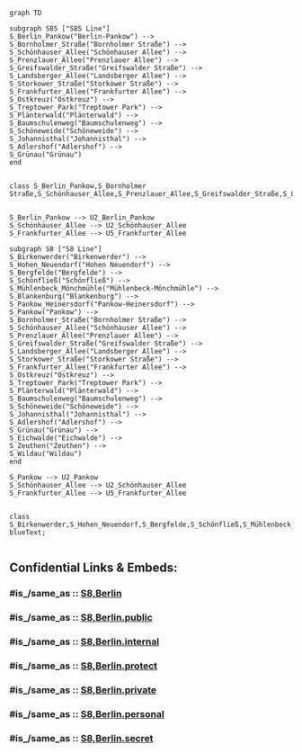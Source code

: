 

```mermaid
graph TD 

subgraph S85 ["S85 Line"]
S_Berlin_Pankow("Berlin-Pankow") --> 
S_Bornholmer_Straße("Bornholmer Straße") --> 
S_Schönhauser_Allee("Schönhauser Allee") --> 
S_Prenzlauer_Allee("Prenzlauer Allee") --> 
S_Greifswalder_Straße("Greifswalder Straße") --> 
S_Landsberger_Allee("Landsberger Allee") --> 
S_Storkower_Straße("Storkower Straße") --> 
S_Frankfurter_Allee("Frankfurter Allee") --> 
S_Ostkreuz("Ostkreuz") --> 
S_Treptower_Park("Treptower Park") --> 
S_Plänterwald("Plänterwald") --> 
S_Baumschulenweg("Baumschulenweg") --> 
S_Schöneweide("Schöneweide") --> 
S_Johannisthal("Johannisthal") --> 
S_Adlershof("Adlershof") --> 
S_Grünau("Grünau") 
end


class S_Berlin_Pankow,S_Bornholmer Straße,S_Schönhauser_Allee,S_Prenzlauer_Allee,S_Greifswalder_Straße,S_Landsberger_Allee,S_Storkower_Straße,S_Frankfurter_Allee,S_Ostkreuz,S_Treptower_Park,S_Plänterwald,S_Baumschulenweg,S_Schöneweide,S_Johannisthal,S_Adlershof,S_Grünau,oliveText;


S_Berlin_Pankow --> U2_Berlin_Pankow
S_Schönhauser_Allee --> U2_Schönhauser_Allee
S_Frankfurter_Allee --> U5_Frankfurter_Allee

subgraph S8 ["S8 Line"]
S_Birkenwerder("Birkenwerder") --> 
S_Hohen_Neuendorf("Hohen Neuendorf") --> 
S_Bergfelde("Bergfelde") --> 
S_Schönfließ("Schönfließ") --> 
S_Mühlenbeck_Mönchmühle("Mühlenbeck-Mönchmühle") --> 
S_Blankenburg("Blankenburg") --> 
S_Pankow_Heinersdorf("Pankow-Heinersdorf") --> 
S_Pankow("Pankow") --> 
S_Bornholmer_Straße("Bornholmer Straße") --> 
S_Schönhauser_Allee("Schönhauser Allee") --> 
S_Prenzlauer_Allee("Prenzlauer Allee") --> 
S_Greifswalder_Straße("Greifswalder Straße") --> 
S_Landsberger_Allee("Landsberger Allee") --> 
S_Storkower_Straße("Storkower Straße") --> 
S_Frankfurter_Allee("Frankfurter Allee") --> 
S_Ostkreuz("Ostkreuz") --> 
S_Treptower_Park("Treptower Park") --> 
S_Plänterwald("Plänterwald") --> 
S_Baumschulenweg("Baumschulenweg") --> 
S_Schöneweide("Schöneweide") --> 
S_Johannisthal("Johannisthal") --> 
S_Adlershof("Adlershof") --> 
S_Grünau("Grünau") --> 
S_Eichwalde("Eichwalde") --> 
S_Zeuthen("Zeuthen") --> 
S_Wildau("Wildau")
end

S_Pankow --> U2_Pankow
S_Schönhauser_Allee --> U2_Schönhauser_Allee
S_Frankfurter_Allee --> U5_Frankfurter_Allee


class S_Birkenwerder,S_Hohen_Neuendorf,S_Bergfelde,S_Schönfließ,S_Mühlenbeck_Mönchmühle,S_Blankenburg,S_Pankow_Heinersdorf,S_Pankow,S_Bornholmer_Straße,S_Schönhauser_Allee,S_Prenzlauer_Allee,S_Greifswalder_Straße,S_Landsberger_Allee,S_Storkower_Straße,S_Frankfurter_Allee,S_Ostkreuz,S_Treptower_Park,S_Plänterwald,S_Baumschulenweg,S_Schöneweide,S_Johannisthal,S_Adlershof,S_Grünau,S_Eichwalde,S_Zeuthen,S_Wildau blueText;


```


## Confidential Links & Embeds: 

### #is_/same_as :: [S8,Berlin](/_Standards/Earth/Continent/Europe/Europe~Central/Germany/Germany~West/State~Berlin/cities~Berlin/cities~Berlin/Berlin-city/S-Bahn,Berlin/S8,Berlin.md) 

### #is_/same_as :: [S8,Berlin.public](/_public/Earth/Continent/Europe/Europe~Central/Germany/Germany~West/State~Berlin/cities~Berlin/cities~Berlin/Berlin-city/S-Bahn,Berlin/S8,Berlin.public.md) 

### #is_/same_as :: [S8,Berlin.internal](/_internal/Earth/Continent/Europe/Europe~Central/Germany/Germany~West/State~Berlin/cities~Berlin/cities~Berlin/Berlin-city/S-Bahn,Berlin/S8,Berlin.internal.md) 

### #is_/same_as :: [S8,Berlin.protect](/_protect/Earth/Continent/Europe/Europe~Central/Germany/Germany~West/State~Berlin/cities~Berlin/cities~Berlin/Berlin-city/S-Bahn,Berlin/S8,Berlin.protect.md) 

### #is_/same_as :: [S8,Berlin.private](/_private/Earth/Continent/Europe/Europe~Central/Germany/Germany~West/State~Berlin/cities~Berlin/cities~Berlin/Berlin-city/S-Bahn,Berlin/S8,Berlin.private.md) 

### #is_/same_as :: [S8,Berlin.personal](/_personal/Earth/Continent/Europe/Europe~Central/Germany/Germany~West/State~Berlin/cities~Berlin/cities~Berlin/Berlin-city/S-Bahn,Berlin/S8,Berlin.personal.md) 

### #is_/same_as :: [S8,Berlin.secret](/_secret/Earth/Continent/Europe/Europe~Central/Germany/Germany~West/State~Berlin/cities~Berlin/cities~Berlin/Berlin-city/S-Bahn,Berlin/S8,Berlin.secret.md)

